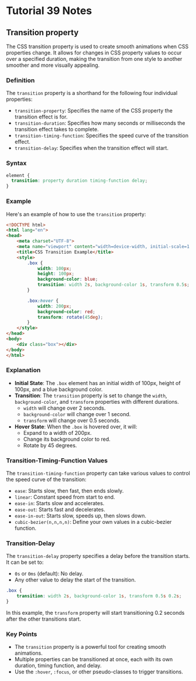 # Tutorial **39** Notes

## Transition property

The CSS transition property is used to create smooth animations when CSS properties change. It allows for changes in CSS property values to occur over a specified duration, making the transition from one style to another smoother and more visually appealing.

### Definition
The `transition` property is a shorthand for the following four individual properties:
- `transition-property`: Specifies the name of the CSS property the transition effect is for.
- `transition-duration`: Specifies how many seconds or milliseconds the transition effect takes to complete.
- `transition-timing-function`: Specifies the speed curve of the transition effect.
- `transition-delay`: Specifies when the transition effect will start.

### Syntax
```css
element {
  transition: property duration timing-function delay;
}
```
### Example

Here's an example of how to use the `transition` property:

```html
<!DOCTYPE html>
<html lang="en">
<head>
    <meta charset="UTF-8">
    <meta name="viewport" content="width=device-width, initial-scale=1.0">
    <title>CSS Transition Example</title>
    <style>
        .box {
            width: 100px;
            height: 100px;
            background-color: blue;
            transition: width 2s, background-color 1s, transform 0.5s;
        }

        .box:hover {
            width: 200px;
            background-color: red;
            transform: rotate(45deg);
        }
    </style>
</head>
<body>
    <div class="box"></div>
</body>
</html>
```

### Explanation
- **Initial State**: The `.box` element has an initial width of 100px, height of 100px, and a blue background color.
- **Transition**: The `transition` property is set to change the `width`, `background-color`, and `transform` properties with different durations.
  - `width` will change over 2 seconds.
  - `background-color` will change over 1 second.
  - `transform` will change over 0.5 seconds.
- **Hover State**: When the `.box` is hovered over, it will:
  - Expand to a width of 200px.
  - Change its background color to red.
  - Rotate by 45 degrees.

### Transition-Timing-Function Values
The `transition-timing-function` property can take various values to control the speed curve of the transition:
- `ease`: Starts slow, then fast, then ends slowly.
- `linear`: Constant speed from start to end.
- `ease-in`: Starts slow and accelerates.
- `ease-out`: Starts fast and decelerates.
- `ease-in-out`: Starts slow, speeds up, then slows down.
- `cubic-bezier(n,n,n,n)`: Define your own values in a cubic-bezier function.

### Transition-Delay
The `transition-delay` property specifies a delay before the transition starts. It can be set to:
- `0s` or `0ms` (default): No delay.
- Any other value to delay the start of the transition.

```css
.box {
    transition: width 2s, background-color 1s, transform 0.5s 0.2s;
}
```

In this example, the `transform` property will start transitioning 0.2 seconds after the other transitions start.

### Key Points
- The `transition` property is a powerful tool for creating smooth animations.
- Multiple properties can be transitioned at once, each with its own duration, timing function, and delay.
- Use the `:hover`, `:focus`, or other pseudo-classes to trigger transitions.